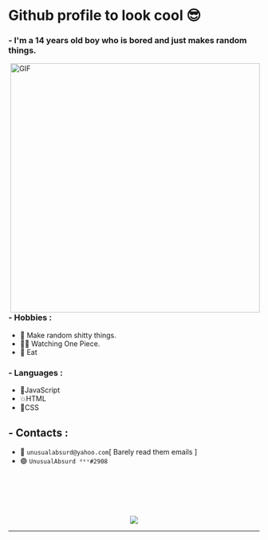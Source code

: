 # Github profile to look cool 😎

### - I'm a 14 years old boy who is bored and just makes random things.

<img hight="400" width="500" alt="GIF" align="right" src="https://media.discordapp.net/attachments/837556303659663371/876379129904246784/MemeSteal.jpg?width=469&height=281">

### - Hobbies : 
- 💫 Make random shitty things.
- 🏴‍☠️ Watching One Piece.
- 🍜 Eat

### - Languages :
- 🔱JavaScript
- 💥HTML
- 🔹CSS 

## - Contacts :
- 📩 `unusualabsurd@yahoo.com`[ Barely read them emails ]
- 🟣 `UnusualAbsurd ᵈᵉᵛ#2908`

</br>
</br>
</br>
</br>

<p align="center" >  
  <a href="https://github.com/anuraghazra/github-readme-stats"> 
<img  src="https://github-readme-stats.vercel.app/api?username=UnusualABsurd&&show_icons=true&theme=tokyonight"/>
  </a>
  </p>

*************
